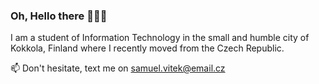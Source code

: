 ### Oh, Hello there 👋👋👋

I am a student of Information Technology in the small and humble city of Kokkola, Finland where I recently moved from the Czech Republic.

📫 Don't hesitate, text me on samuel.vitek@email.cz